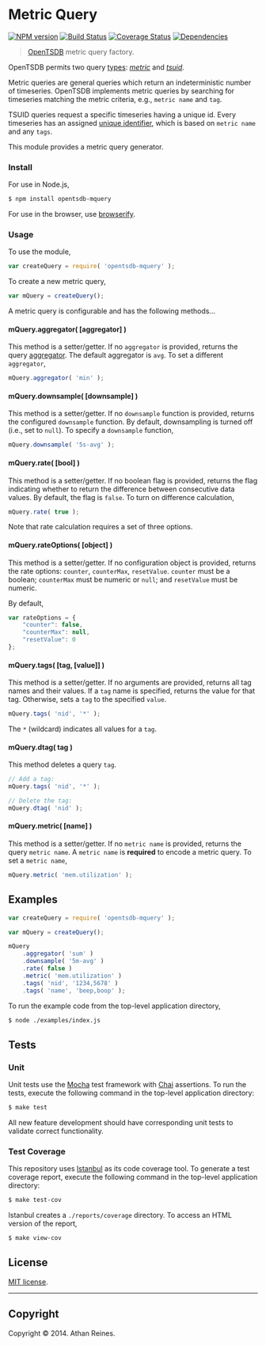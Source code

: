 Metric Query
============
[![NPM version][npm-image]][npm-url] [![Build Status][travis-image]][travis-url] [![Coverage Status][coveralls-image]][coveralls-url] [![Dependencies][dependencies-image]][dependencies-url]

> [OpenTSDB](http://opentsdb.net) metric query factory.

OpenTSDB permits two query [types](/docs/build/html/api_http/query/index.html): _[metric](https://github.com/opentsdb-js/mquery)_ and _[tsuid](https://github.com/opentsdb-js/tquery)_.

Metric queries are general queries which return an indeterministic number of timeseries. OpenTSDB implements metric queries by searching for timeseries matching the metric criteria, e.g., `metric name` and `tag`.

TSUID queries request a specific timeseries having a unique id. Every timeseries has an assigned [unique identifier](http://opentsdb.net/docs/build/html/user_guide/backends/hbase.html#uid-table-schema), which is based on `metric name` and any `tags`.

This module provides a metric query generator.



### Install

For use in Node.js,

``` bash
$ npm install opentsdb-mquery
```

For use in the browser, use [browserify](https://github.com/substack/node-browserify).


### Usage

To use the module,

``` javascript
var createQuery = require( 'opentsdb-mquery' );
```

To create a new metric query,

``` javascript
var mQuery = createQuery();
```

A metric query is configurable and has the following methods...


#### mQuery.aggregator( [aggregator] )

This method is a setter/getter. If no `aggregator` is provided, returns the query [aggregator](http://opentsdb.net/docs/build/html/api_http/aggregators.html). The default aggregator is `avg`. To set a different `aggregator`,

``` javascript
mQuery.aggregator( 'min' );
```


#### mQuery.downsample( [downsample] )

This method is a setter/getter. If no `downsample` function is provided, returns the configured `downsample` function. By default, downsampling is turned off (i.e., set to `null`). To specify a `downsample` function,

``` javascript
mQuery.downsample( '5s-avg' );
```


#### mQuery.rate( [bool] )

This method is a setter/getter. If no boolean flag is provided, returns the flag indicating whether to return the difference between consecutive data values. By default, the flag is `false`. To turn on difference calculation,

``` javascript
mQuery.rate( true );
```

Note that rate calculation requires a set of three options.



#### mQuery.rateOptions( [object] )

This method is a setter/getter. If no configuration object is provided, returns the rate options: `counter`, `counterMax`, `resetValue`. `counter` must be a boolean; `counterMax` must be numeric or `null`; and `resetValue` must be numeric.

By default,

``` javascript
var rateOptions = {
	"counter": false,
	"counterMax": null,
	"resetValue": 0
};
```


#### mQuery.tags( [tag, [value]] )

This method is a setter/getter. If no arguments are provided, returns all tag names and their values. If a `tag` name is specified, returns the value for that tag. Otherwise, sets a `tag` to the specified `value`.

``` javascript
mQuery.tags( 'nid', '*' );
```

The `*` (wildcard) indicates all values for a `tag`.



#### mQuery.dtag( tag )

This method deletes a query `tag`.

``` javascript
// Add a tag:
mQuery.tags( 'nid', '*' );

// Delete the tag:
mQuery.dtag( 'nid' );
```


#### mQuery.metric( [name] )

This method is a setter/getter. If no `metric name` is provided, returns the query `metric name`. A `metric name` is __required__ to encode a metric query. To set a `metric name`,

``` javascript
mQuery.metric( 'mem.utilization' );
```


## Examples

``` javascript
var createQuery = require( 'opentsdb-mquery' );

var mQuery = createQuery();

mQuery
	.aggregator( 'sum' )
	.downsample( '5m-avg' )
	.rate( false )
	.metric( 'mem.utilization' )
	.tags( 'nid', '1234,5678' )
	.tags( 'name', 'beep,boop' );
```

To run the example code from the top-level application directory,

``` bash
$ node ./examples/index.js
```



## Tests

### Unit

Unit tests use the [Mocha](http://mochajs.org/) test framework with [Chai](http://chaijs.com) assertions. To run the tests, execute the following command in the top-level application directory:

``` bash
$ make test
```

All new feature development should have corresponding unit tests to validate correct functionality.


### Test Coverage

This repository uses [Istanbul](https://github.com/gotwarlost/istanbul) as its code coverage tool. To generate a test coverage report, execute the following command in the top-level application directory:

``` bash
$ make test-cov
```

Istanbul creates a `./reports/coverage` directory. To access an HTML version of the report,

``` bash
$ make view-cov
```


## License

[MIT license](http://opensource.org/licenses/MIT). 


---
## Copyright

Copyright &copy; 2014. Athan Reines.


[npm-image]: http://img.shields.io/npm/v/opentsdb-mquery.svg
[npm-url]: https://npmjs.org/package/opentsdb-mquery

[travis-image]: http://img.shields.io/travis/opentsdb-js/mquery/master.svg
[travis-url]: https://travis-ci.org/opentsdb-js/mquery

[coveralls-image]: https://img.shields.io/coveralls/opentsdb-js/mquery/master.svg
[coveralls-url]: https://coveralls.io/r/opentsdb-js/mquery?branch=master

[dependencies-image]: http://img.shields.io/david/opentsdb-js/mquery.svg
[dependencies-url]: https://david-dm.org/opentsdb-js/mquery

[dev-dependencies-image]: http://img.shields.io/david/dev/opentsdb-js/mquery.svg
[dev-dependencies-url]: https://david-dm.org/dev/opentsdb-js/mquery

[github-issues-image]: http://img.shields.io/github/issues/opentsdb-js/mquery.svg
[github-issues-url]: https://github.com/opentsdb-js/mquery/issues
